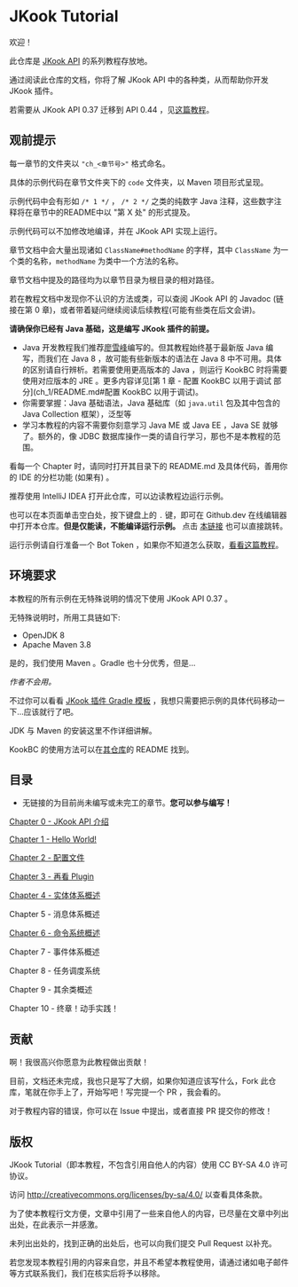 # JKook Tutorial

欢迎！

此仓库是 [JKook API](https://github.com/SNWCreations/JKook) 的系列教程存放地。

通过阅读此仓库的文档，你将了解 JKook API 中的各种类，从而帮助你开发 JKook 插件。

若需要从 JKook API 0.37 迁移到 API 0.44 ，见[这篇教程](Migrate_To_0.44.md)。

## 观前提示

每一章节的文件夹以 `"ch_<章节号>"` 格式命名。

具体的示例代码在章节文件夹下的 `code` 文件夹，以 Maven 项目形式呈现。

示例代码中会有形如 `/* 1 */` ， `/* 2 */` 之类的纯数字 Java 注释，这些数字注释将在章节中的README中以 "第 X 处" 的形式提及。

示例代码可以不加修改地编译，并在 JKook API 实现上运行。

章节文档中会大量出现诸如 `ClassName#methodName` 的字样，其中 `ClassName` 为一个类的名称，`methodName` 为类中一个方法的名称。

章节文档中提及的路径均为以章节目录为根目录的相对路径。

若在教程文档中发现你不认识的方法或类，可以查阅 JKook API 的 Javadoc (链接在第 0 章)，或者带着疑问继续阅读后续教程(可能有些类在后文会讲)。

**请确保你已经有 Java 基础，这是编写 JKook 插件的前提。**
* Java 开发教程我们推荐[廖雪峰](https://www.liaoxuefeng.com/wiki/1252599548343744)编写的。但其教程始终基于最新版 Java 编写，而我们在 Java 8 ，故可能有些新版本的语法在 Java 8 中不可用。具体的区别请自行辨析。若需要使用更高版本的 Java ，则运行 KookBC 时将需要使用对应版本的 JRE 。更多内容详见[第 1 章 - 配置 KookBC 以用于调试 部分](ch_1/README.md#配置 KookBC 以用于调试)。
* 你需要掌握：Java 基础语法，Java 基础库（如 `java.util` 包及其中包含的 Java Collection 框架），泛型等
* 学习本教程的内容不需要你刻意学习 Java ME 或 Java EE ，Java SE 就够了。额外的，像 JDBC 数据库操作一类的请自行学习，那也不是本教程的范围。

看每一个 Chapter 时，请同时打开其目录下的 README.md 及具体代码，善用你的 IDE 的分栏功能 (如果有) 。

推荐使用 IntelliJ IDEA 打开此仓库，可以边读教程边运行示例。

也可以在本页面单击空白处，按下键盘上的 `.` 键，即可在 Github.dev 在线编辑器中打开本仓库。**但是仅能读，不能编译运行示例。** 点击 [本链接](https://github.dev/SNWCreations/JKookTutorial) 也可以直接跳转。

运行示例请自行准备一个 Bot Token ，如果你不知道怎么获取，[看看这篇教程](Get_Bot_Token.md)。

## 环境要求

本教程的所有示例在无特殊说明的情况下使用 JKook API 0.37 。

无特殊说明时，所用工具链如下:

* OpenJDK 8
* Apache Maven 3.8

是的，我们使用 Maven 。Gradle 也十分优秀，但是...

_作者不会用。_

不过你可以看看 [JKook 插件 Gradle 模板](https://github.com/RealSeek/JKookExample) ，我想只需要把示例的具体代码移动一下...应该就行了吧。

JDK 与 Maven 的安装这里不作详细讲解。

KookBC 的使用方法可以在[其仓库](https://github.com/SNWCreations/KookBC)的 README 找到。

## 目录

* 无链接的为目前尚未编写或未完工的章节。**您可以参与编写！**

[Chapter 0 - JKook API 介绍](ch_0/README.md)

[Chapter 1 - Hello World!](ch_1/README.md)

[Chapter 2 - 配置文件](ch_2/README.md)

[Chapter 3 - 再看 Plugin](ch_3/README.md)

[Chapter 4 - 实体体系概述](ch_4/README.md)

Chapter 5 - 消息体系概述

[Chapter 6 - 命令系统概述](ch_6/README.md)

Chapter 7 - 事件体系概述

Chapter 8 - 任务调度系统

Chapter 9 - 其余类概述

Chapter 10 - 终章！动手实践！

## 贡献

啊！我很高兴你愿意为此教程做出贡献！

目前，文档还未完成，我也只是写了大纲，如果你知道应该写什么，Fork 此仓库，笔就在你手上了，开始写吧！写完提一个 PR ，我会看的。

对于教程内容的错误，你可以在 Issue 中提出，或者直接 PR 提交你的修改！

## 版权

JKook Tutorial（即本教程，不包含引用自他人的内容）使用 CC BY-SA 4.0 许可协议。

访问 http://creativecommons.org/licenses/by-sa/4.0/ 以查看具体条款。

为了使本教程行文方便，文章中引用了一些来自他人的内容，已尽量在文章中列出出处，在此表示一并感激。

未列出出处的，找到正确的出处后，也可以向我们提交 Pull Request 以补充。

若您发现本教程引用的内容来自您，并且不希望本教程使用，请通过诸如电子邮件等方式联系我们，我们在核实后将予以移除。
